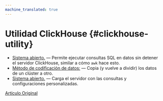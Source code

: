 ```yaml
---
machine_translated: true
---
```


# Utilidad ClickHouse {#clickhouse-utility}

-   [Sistema abierto.](clickhouse-local.md) — Permite ejecutar consultas SQL en datos sin detener el servidor ClickHouse, similar a cómo `awk` hace esto.
-   [Método de codificación de datos:](clickhouse-copier.md) — Copia (y vuelve a dividir) los datos de un clúster a otro.
-   [Sistema abierto.](clickhouse-benchmark.md) — Carga el servidor con las consultas y configuraciones personalizadas.

[Artículo Original](https://clickhouse.tech/docs/es/operations/utils/) <!--hide-->
